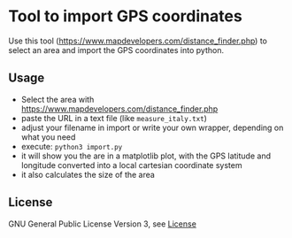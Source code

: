 # Tool to import GPS coordinates

Use this tool (https://www.mapdevelopers.com/distance_finder.php) to select an area and import the GPS coordinates into python. 


## Usage

* Select the area with https://www.mapdevelopers.com/distance_finder.php
* paste the URL in a text file (like `measure_italy.txt`)
* adjust your filename in import or write your own wrapper, depending on what you need
* execute: `python3 import.py`
* it will show you the are in a matplotlib plot, with the GPS latitude and longitude converted into a local cartesian coordinate system
* it also calculates the size of the area


## License

GNU General Public License Version 3, see [License](./License.md)
